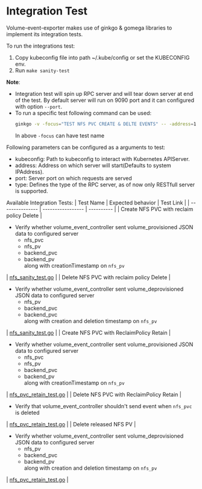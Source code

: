 # Integration Test

Volume-event-exporter makes use of ginkgo & gomega libraries to implement its integration tests.

To run the integrations test:
1. Copy kubeconfig file into path ~/.kube/config or set the KUBECONFIG env.
2. Run `make sanity-test`

**Note**:
- Integration test will spin up RPC server and will tear down server at end of the test. By default server will run on 9090 port and it can configured with option `--port`.
- To run a specific test following command can be used:
  ```sh
  ginkgo -v -focus="TEST NFS PVC CREATE & DELTE EVENTS" -- -address=172.18.0.1 -port=9091
  ```
  In above `-focus` can have test name

Following parameters can be configured as a arguments to test:
- kubeconfig: Path to kubeconfig to interact with Kubernetes APIServer.
- address: Address on which server will start(Defaults to system IPAddress).
- port: Server port on which requests are served
- type: Defines the type of the RPC server, as of now only RESTfull server is supported.


Available Integration Tests:
| Test Name       | Expected behavior | Test Link  |
| --------------- | ----------------- | ---------- |
| Create NFS PVC with reclaim policy Delete | <ul> <li> Verify whether volume_event_controller sent volume_provisioned JSON data to configured server <ul> <li> nfs_pvc </li> <li> nfs_pv </li> <li> backend_pvc </li> <li> backend_pv </li> along with creationTimestamp on `nfs_pv` </ul> </ul> </li>| [nfs_sanity_test.go](./nfs_sanity_test.go) |
| Delete NFS PVC with reclaim policy Delete | <ul> <li> Verify whether volume_event_controller sent volume_deprovisioned JSON data to configured server <ul> <li> nfs_pv </li> <li> backend_pvc </li> <li> backend_pvc </li> along with creation and deletion timestamp on `nfs_pv` </ul> </ul> </li> | [nfs_sanity_test.go](./nfs_sanity_test.go) |
| Create NFS PVC with ReclaimPolicy Retain | <ul> <li> Verify whether volume_event_controller sent volume_provisioned JSON data to configured server <ul> <li> nfs_pvc </li> <li> nfs_pv </li> <li> backend_pvc </li> <li> backend_pv </li> along with creationTimestamp on `nfs_pv` </ul> </ul> </li> | [nfs_pvc_retain_test.go](./nfs_pvc_retain_test.go) |
| Delete NFS PVC with ReclaimPolicy Retain | <ul> <li> Verify that volume_event_controller shouldn't send event when `nfs_pvc` is deleted </li> </ul> | [nfs_pvc_retain_test.go](./nfs_pvc_retain_test.go) |
| Delete released NFS PV | <ul> <li> Verify whether volume_event_controller sent volume_deprovisioned JSON data to configured server <ul> <li> nfs_pv </li> <li> backend_pvc </li> <li> backend_pv </li> along with creation and deletion timestamp on `nfs_pv` </ul> </li> </ul> | [nfs_pvc_retain_test.go](./nfs_pvc_retain_test.go) |
